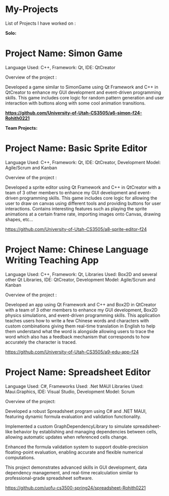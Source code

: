 # My-Projects


List of Projects I have worked on :

**Solo:**

# Project Name: Simon Game

Language Used: C++,
Framework: Qt,
IDE: QtCreator

Overview of the project :

Developed a game similar to SimonGame using Qt Framework and C++ in QtCreator to enhance my GUI development and event-driven programming skills. This game includes core logic for random pattern generation and 
user interaction with buttons along with some cool animation transitions.

**https://github.com/University-of-Utah-CS3505/a6-simon-f24-Rohith0221**

**Team Projects:**

# Project Name: Basic Sprite Editor

Language Used: C++,
Framework: Qt,
IDE: QtCreator,
Development Model: Agile/Scrum and Kanban

Overview of the project :

Developed a sprite editor using Qt Framework and C++ in QtCreator with a team of 3 other members to enhance my GUI development and event-driven programming skills. This game includes core logic for allowing the user to draw on canvas using different tools and 
providing buttons for user interactions. Contains interesting features such as playing the sprite animations at a certain frame rate, importing images onto Canvas, drawing shapes, etc...

[https://github.com/University-of-Utah-CS3505/a8-sprite-editor-f24
](https://github.com/University-of-Utah-CS3505/a8-sprite-editor-f24)

# Project Name: Chinese Language Writing Teaching App

Language Used: C++,
Framework: Qt,
Libraries Used: Box2D and several other Qt Libraries,
IDE: QtCreator,
Development Model: Agile/Scrum and Kanban

Overview of the project :

Developed an app using Qt Framework and C++ and Box2D in QtCreator with a team of 3 other members to enhance my GUI development, Box2D physics simulations, and event-driven programming skills. This application teaches users how to write a few Chinese words and characters
with custom combinations giving them real-time translation in English to help them understand what the word is alongside allowing users to trace the word which also has a feedback mechanism that corresponds to how accurately the character is traced.

https://github.com/University-of-Utah-CS3505/a9-edu-app-f24

# Project Name: Spreadsheet Editor

Language Used: C#,
Frameworks Used: .Net MAUI
Libraries Used: Maui.Graphics,
IDE: Visual Studio,
Development Model: Scrum

Overview of the project:

Developed a robust Spreadsheet program using C# and .NET MAUI, featuring dynamic formula evaluation and validation functionality.

Implemented a custom GraphDependencyLibrary to simulate spreadsheet-like behavior by establishing and managing dependencies between cells, allowing automatic updates when referenced cells change.

Enhanced the formula validation system to support double-precision floating-point evaluation, enabling accurate and flexible numerical computations.

This project demonstrates advanced skills in GUI development, data dependency management, and real-time recalculation similar to professional-grade spreadsheet software.

https://github.com/uofu-cs3500-spring24/spreadsheet-Rohith0221
